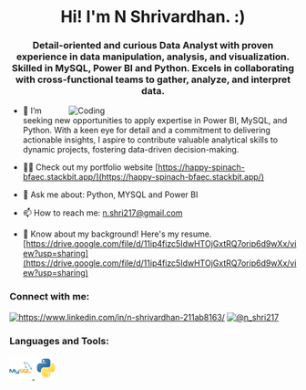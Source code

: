 <h1 align="center">Hi! I'm N Shrivardhan. :) </h1>
<h3 align="center">Detail-oriented and curious Data Analyst with proven experience in data manipulation, analysis, and visualization. Skilled in MySQL, Power BI and Python. Excels in collaborating with cross-functional teams to gather, analyze, and interpret data.</h3>
<img align="right" alt="Coding" width="400" src="https://i.gifer.com/74pZ.gif" />




- 🔭 I’m seeking new opportunities to apply expertise in Power BI, MySQL, and Python. With a keen eye for detail and a commitment to delivering actionable insights, I aspire to contribute valuable analytical skills to dynamic projects, fostering data-driven decision-making.

- 👨‍💻 Check out my portfolio website [https://happy-spinach-bfaec.stackbit.app/](https://happy-spinach-bfaec.stackbit.app/)

- 💬 Ask me about: Python, MYSQL and Power BI

- 📫 How to reach me: n.shri217@gmail.com

- 📄 Know about my background! Here's my resume. [https://drive.google.com/file/d/11ip4fizc5IdwHTOjGxtRQ7orip6d9wXx/view?usp=sharing](https://drive.google.com/file/d/11ip4fizc5IdwHTOjGxtRQ7orip6d9wXx/view?usp=sharing)

<h3 align="left">Connect with me:</h3>
<p align="left">
<a href="https://linkedin.com/in/https://www.linkedin.com/in/n-shrivardhan-211ab8163/" target="blank"><img align="center" src="https://raw.githubusercontent.com/rahuldkjain/github-profile-readme-generator/master/src/images/icons/Social/linked-in-alt.svg" alt="https://www.linkedin.com/in/n-shrivardhan-211ab8163/" height="30" width="40" /></a>
<a href="https://www.hackerrank.com/@n_shri217" target="blank"><img align="center" src="https://raw.githubusercontent.com/rahuldkjain/github-profile-readme-generator/master/src/images/icons/Social/hackerrank.svg" alt="@n_shri217" height="30" width="40" /></a>
</p>

<h3 align="left">Languages and Tools:</h3>
<p align="left"> <a href="https://www.mysql.com/" target="_blank" rel="noreferrer"> <img src="https://raw.githubusercontent.com/devicons/devicon/master/icons/mysql/mysql-original-wordmark.svg" alt="mysql" width="40" height="40"/> </a> <a href="https://www.python.org" target="_blank" rel="noreferrer"> <img src="https://raw.githubusercontent.com/devicons/devicon/master/icons/python/python-original.svg" alt="python" width="40" height="40"/> </a> </p>

